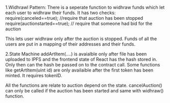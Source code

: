 1.Widhrawl Pattern:
There is a seperate function to widhraw funds which let each user to widhraw their funds. It has two checks:
require(canceled==true);  //require that auction has been stopped
require(auctionstarted==true); // require that someone had bid for the auction

This lets user widhraw only after the auction is stopped. Funds of all the users are put in a mapping of their addresses and their funds.

2.State Machine
addArtItem(....) is avaialble only after file has been uploaded to IPFS and the frontend state of React has the hash stored in. Only then can the hash be passed on to the contract call.
Some functions like getArtItem(uint id) are only availaible after the first token has been minted. It requires tokenID. 

All the functions are relate to auction depend on the state. cancelAuction() can only be called if the auction has been started and same with widhraw() function. 

